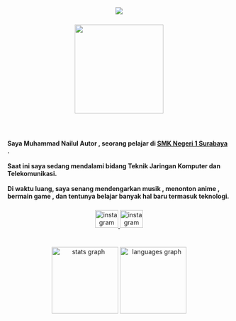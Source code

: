 <div align="center">
  <img src="https://profile-counter.glitch.me/hydraa94/count.svg?"  />
</div>

###

<div align="center">
  <img height="200" src="https://readme-typing-svg.demolab.com?font=Roboto+Mono&duration=2500&pause=800&color=FFFFFF&center=true&vCenter=true&multiline=true&repeat=false&width=200&height=80&lines=Hello+Everyone;I'm+Nailul+Autor"  />
</div>

###

<br clear="both">

<h4 align="left">Saya Muhammad Nailul Autor , seorang pelajar di <span><a href="https://www.smkn1-sby.sch.id/">SMK Negeri 1 Surabaya</a></span> .<br><br>Saat ini saya sedang mendalami bidang Teknik Jaringan Komputer dan Telekomunikasi.<br><br>Di waktu luang, saya senang mendengarkan musik , menonton anime , bermain game , dan tentunya belajar banyak hal baru termasuk teknologi.</h4>

###

<div align="center">
  <a href="https://instagran.com/xy.hydraa/" target="_blank">
    <img src="https://raw.githubusercontent.com/maurodesouza/profile-readme-generator/master/src/assets/icons/social/instagram/default.svg" width="52" height="40" alt="instagram logo"  />
  </a>
  <a href="https://instagran.com/nailull948/" target="_blank">
    <img src="https://raw.githubusercontent.com/maurodesouza/profile-readme-generator/master/src/assets/icons/social/instagram/default.svg" width="52" height="40" alt="instagram logo"  />
  </a>
</div>

###

<br clear="both">

<div align="center">
  <img src="https://github-readme-stats.vercel.app/api?username=hydraa94&hide_title=false&hide_rank=false&show_icons=false&include_all_commits=true&count_private=false&disable_animations=false&theme=tokyonight&locale=en&hide_border=true&order=1" height="150" alt="stats graph"  />
  <img src="https://github-readme-stats.vercel.app/api/top-langs?username=hydraa94&locale=en&hide_title=false&layout=compact&card_width=320&langs_count=4&theme=tokyonight&hide_border=true&order=2" height="150" alt="languages graph"  />
</div>

###
